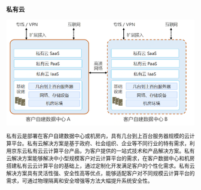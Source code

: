 ###  私有云

![私-私](../../../../image/whitepaper/私-私.png)

私有云是部署在客户自建数据中心或机房内，具有几台到上百台服务器规模的云计算平台。私有云解决方案是基于政府、社会组织、企业等不同行业的特有需求，利用京东云私有云云计算平台产品，为客户提供的一站式技术和产品解决方案。私有云解决方案能够解决中小型规模客户对云计算平台的需求，在客户数据中心和机房搭建私有云云计算平台的基础上，通过定制化开发满足客户的个性化需求。私有云解决方案具有灵活性强、安全性高等优点，能够适配客户对不同规模云计算平台的需求，可通过物理隔离和安全增强等方法大幅提升系统安全性。
